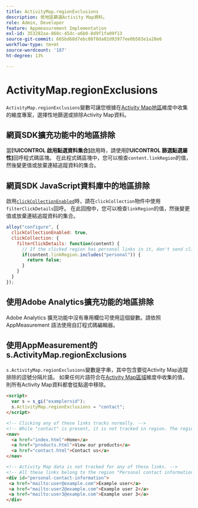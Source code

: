 ```yaml
---
title: ActivityMap.regionExclusions
description: 依地區篩選Activity Map資料。
role: Admin, Developer
feature: Appmeasurement Implementation
exl-id: 353282aa-860c-45dc-a6b0-8d9f1fa09f13
source-git-commit: 665bd68d7ebc08f0da02d93977ee0b583e1a28e6
workflow-type: tm+mt
source-wordcount: '187'
ht-degree: 13%

---
```


# ActivityMap.regionExclusions

`ActivityMap.regionExclusions`變數可讓您根據在[Activity Map地區](/help/components/dimensions/activity-map-region.md)維度中收集的維度專案，選擇性地篩選或排除Activity Map資料。

## 網頁SDK擴充功能中的地區排除

當&#x200B;**[!UICONTROL 啟用點選資料集合]**&#x200B;啟用時，請使用&#x200B;**[!UICONTROL 篩選點選屬性]**&#x200B;回呼程式碼區塊。 在此程式碼區塊中，您可以檢查`content.linkRegion`的值，然後變更值或放棄連結追蹤資料的集合。

## 網頁SDK JavaScript資料庫中的地區排除

啟用[`clickCollectionEnabled`](https://experienceleague.adobe.com/en/docs/experience-platform/web-sdk/commands/configure/clickcollectionenabled)時，請在`clickCollection`物件中使用`filterClickDetails`回呼。 在此回撥中，您可以檢查`linkRegion`的值，然後變更值或放棄連結追蹤資料的集合。

```js
alloy("configure", {
  clickCollectionEnabled: true,
  clickCollection: {
    filterClickDetails: function(content) {
      // If the clicked region has personal links in it, don't send click data
      if(content.linkRegion.includes("personal")) {
        return false;
      }
    }
  }
});
```

## 使用Adobe Analytics擴充功能的地區排除

Adobe Analytics 擴充功能中沒有專用欄位可使用這個變數。請依照 AppMeasurement 語法使用自訂程式碼編輯器。

## 使用AppMeasurement的s.ActivityMap.regionExclusions

`s.ActivityMap.regionExclusions`變數是字串，其中包含要從Activity Map追蹤排除的逗號分隔片語。 如果任何片語符合在[Activity Map區域](/help/components/dimensions/activity-map-region.md)維度中收集的值，則所有Activity Map資料都會從點選中移除。

```html
<script>
  var s = s_gi("examplersid");
  s.ActivityMap.regionExclusions = "contact";
</script>

<!-- Clicking any of these links tracks normally. -->
<!-- While "contact" is present, it is not tracked in region. The region is "nav" -->
<nav>
  <a href="index.html">Home</a>
  <a href="products.html">View our products</a>
  <a href="contact.html">Contact us</a>
</nav>

<!-- Activity Map data is not tracked for any of these links. -->
<!-- All these links belong to the region "Personal contact information" -->
<div id="personal-contact-information">
 <a href="mailto:user@example.com">Example user</a>
 <a href="mailto:user2@example.com">Example user 2</a>
 <a href="mailto:user3@example.com">Example user 3</a>
</div>
```
